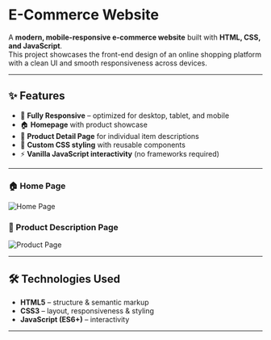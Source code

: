 # E-Commerce Website

A **modern, mobile-responsive e-commerce website** built with **HTML, CSS, and JavaScript**.  
This project showcases the front-end design of an online shopping platform with a clean UI and smooth responsiveness across devices.

---

## ✨ Features
- 📱 **Fully Responsive** – optimized for desktop, tablet, and mobile
- 🏠 **Homepage** with product showcase
- 📄 **Product Detail Page** for individual item descriptions
- 🎨 **Custom CSS styling** with reusable components
- ⚡ **Vanilla JavaScript interactivity** (no frameworks required)

---

### 🏠 Home Page
![Home Page](https://user-images.githubusercontent.com/17312616/65086776-b1beb080-d9d0-11e9-9983-143d61ed8fdc.png)

### 📄 Product Description Page
![Product Page](https://user-images.githubusercontent.com/17312616/65086777-b1beb080-d9d0-11e9-9e2b-af3b7210bdf3.png)

---

## 🛠️ Technologies Used
- **HTML5** – structure & semantic markup  
- **CSS3** – layout, responsiveness & styling  
- **JavaScript (ES6+)** – interactivity  

---
